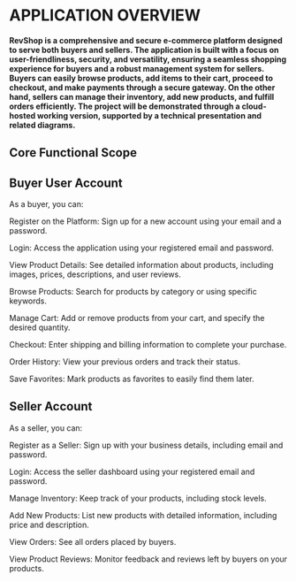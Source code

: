 <h1>APPLICATION OVERVIEW</h1>
<h4>
RevShop is a comprehensive and secure e-commerce platform designed to serve both buyers and sellers. The application is built with a focus on user-friendliness, security, and versatility, ensuring a seamless shopping experience for buyers and a robust management system for sellers. Buyers can easily browse products, add items to their cart, proceed to checkout, and make payments through a secure gateway. On the other hand, sellers can manage their inventory, add new products, and fulfill orders efficiently. The project will be demonstrated through a cloud-hosted working version, supported by a technical presentation and related diagrams.
</h4>
<h2>
Core Functional Scope</h2>
<h2>
Buyer User Account</h2>
As a buyer, you can:

Register on the Platform: Sign up for a new account using your email and a password.

Login: Access the application using your registered email and password.

View Product Details: See detailed information about products, including images, prices, descriptions, and user reviews.

Browse Products: Search for products by category or using specific keywords.

Manage Cart: Add or remove products from your cart, and specify the desired quantity.

Checkout: Enter shipping and billing information to complete your purchase.

Order History: View your previous orders and track their status.

Save Favorites: Mark products as favorites to easily find them later.

<h2>Seller Account </h2>

As a seller, you can:

Register as a Seller: Sign up with your business details, including email and password.

Login: Access the seller dashboard using your registered email and password.

Manage Inventory: Keep track of your products, including stock levels.

Add New Products: List new products with detailed information, including price and description.

View Orders: See all orders placed by buyers.

View Product Reviews: Monitor feedback and reviews left by buyers on your products.
